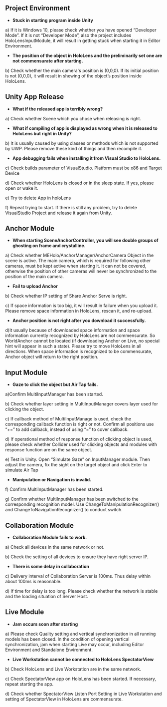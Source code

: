 ## Project Environment
* **Stuck in starting program inside Unity**

a) If it is Windows 10, please check whether you have opened “Developer Mode”. If it is not “Developer Mode”, also the project includes HoloLensInputModule, it will result in getting stuck when starting it in Editor Environment.
* **The position of the object in HoloLens and the preliminarily set one are not commensurate after starting.**

b) Check whether the main camera's position is (0,0,0). If its initial position is not (0,0,0), it will result in shewing of the object’s position inside HoloLens.
## Unity App Release
*  **What if the released app is terribly wrong?**

a) Check whether Scene which you chose when releasing is right.
* **What if compiling of app is displayed as wrong when it is released to HoloLens but right in Unity?**

b) It is usually caused by using classes or methods which is not supported by UWP. Please remove these kind of things and then recompile it.
* **App debugging fails when installing it from Visual Studio to HoloLens.**

c) Check builds parameter of VisualStudio. Platform must be x86 and Target Device

d) Check whether HoloLens is closed or in the sleep state. If yes, please open or wake it.

e) Try to delete App in holoLens

f) Repeat trying to start. If there is still any problem, try to delete VisualStudio Project and release it again from Unity.
## Anchor Module
* **When starting SceneAnchorController, you will see double groups of ghosting on frame and crystalline.**

a) Check whether MEHolo/AnchorManager/AnchorCamera Object in the scene is active. The main camera, which is required for following other cameras, must be kept active when starting it. It can not be covered, otherwise the position of other cameras will never be synchronized to the position of the main camera.

* **Fail to upload Anchor**

b) Check whether IP setting of Share Anchor Serve is right.

c) If space information is too big, it will result in failure when you upload it. Please remove space information in HoloLens, rescan it, and re-upload.

* **Anchor position is not right after you download it successfully.**

d)It usually because of downloaded space information and space information currently recognized by HoloLens are not commensurate. So WorldAnchor cannot be located (if downloading Anchor on Live, no special hint will appear in such a state). Please try to move HoloLens in all directions. When space information is recognized to be commensurate, Anchor object will return to the right position.

## Input Module
* **Gaze to click the object but Air Tap fails.**

a)Confirm MultiInputManager has been started.

b) Check whether layer setting in MultiInputManager covers layer used for clicking the object.

c) If callback method of MultiInputManage is used, check the corresponding callback function is right or not. Confirm all positions use “+=” to add callback, instead of using “=” to cover callback.

d) If operational method of response function of clicking object is used, please check whether Collider used for clicking objects and modules with response function are on the same object.

e) Test in Unity. Open “Simulate Gaze” on InputManager module. Then adjust the camera, fix the sight on the target object and click Enter to simulate Air Tap

* **Manipulation or Navigation is invalid.**

f) Confirm MultiInputManager has been started.

g) Confirm whether MultiInputManager has been switched to the corresponding recognition model. Use ChangeToManipulationRecognizer() and ChangeToNavigationRecognizer() to conduct switch.

## Collaboration Module
* **Collaboration Module fails to work.**

a) Check all devices in the same network or not.

b) Check the setting of all devices to ensure they have right server IP.

* **There is some delay in collaboration**

c) Delivery interval of Collaboration Server is 100ms. Thus delay within about 100ms is reasonable.

d) If time for delay is too long. Please check whether the network is stable and the loading situation of Server Host.

## Live Module
* **Jam occurs soon after starting**

a) Please check Quality setting and vertical synchronization in all running models has been closed. In the condition of opening vertical synchronization, jam when starting Live may occur, including Editor Environment and Standalone Environment.
* **Live Workstation cannot be connected to HoloLens SpectatorView**

b) Check HoloLens and Live Workstation are in the same network.

c) Check SpectatorView app on HoloLens has been started. If necessary, repeat starting the app.

d) Check whether SpectatorView Listen Port Setting in Live Workstation and setting of SpectatorView in HoloLens are commensurate.




